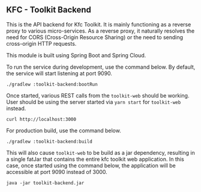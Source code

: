 ## KFC - Toolkit Backend

This is the API backend for Kfc Toolkit. 
It is mainly functioning as a reverse proxy to various micro-services. 
As a reverse proxy, it naturally resolves the need for CORS (Cross-Origin Resource Sharing) 
or the need to sending cross-origin HTTP requests.  

This module is built using Spring Boot and Spring Cloud.

To run the service during development, use the command below. 
By default, the service will start listening at port 9090. 
    
```
./gradlew :toolkit-backend:bootRun
```

Once started, various REST calls from the `toolkit-web` should be working.
User should be using the server started via `yarn start` for `toolkit-web` instead.       

```
curl http://localhost:3000
```

For production build, use the command below. 
```
./gradlew :toolkit-backend:build
```

This will also cause `toolkit-web` to be build as a jar dependency, 
resulting in a single fatJar that contains the entire kfc toolkit web application. 
In this case, once started using the command below, the application will be accessible at port 9090 instead of 3000.

```
java -jar toolkit-backend.jar
```